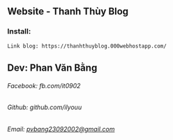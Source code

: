 ## Website - Thanh Thùy Blog

### Install:
```bash
Link blog: https://thanhthuyblog.000webhostapp.com/
```

## Dev: Phan Văn Bằng
###### Facebook: fb.com/it0902
###### Github: github.com/ilyouu
###### Email: pvbang23092002@gmail.com
